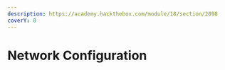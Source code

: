 ```yaml
---
description: https://academy.hackthebox.com/module/18/section/2098
coverY: 0
---
```


# Network Configuration

